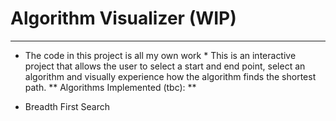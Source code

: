 # Algorithm Visualizer (WIP)
---
* The code in this project is all my own work *
This is an interactive project that allows the user to select a start and end point, select an algorithm and visually experience how the algorithm finds the shortest path.
** Algorithms Implemented (tbc): **
- Breadth First Search
